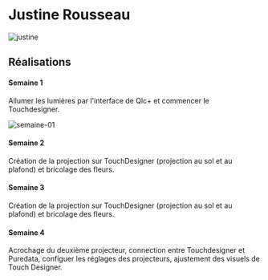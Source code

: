 # Justine Rousseau

![justine](https://github.com/user-attachments/assets/b39707ac-50b8-4c6e-839a-e41dfca9f91e)

 ## Réalisations

 <!-- Une image par semaine de la réalisation dont tu es le plus fier avec une légende -->
#### Semaine 1
Allumer les lumières par l'interface de Qlc+ et commencer le Touchdesigner.

![semaine-01](https://github.com/user-attachments/assets/bc130b6a-495e-4a11-b1ad-cd6857ac7b13)

#### Semaine 2

Création de la projection sur TouchDesigner (projection au sol et au plafond) et bricolage des fleurs.

#### Semaine 3

Création de la projection sur TouchDesigner (projection au sol et au plafond) et bricolage des fleurs.

#### Semaine 4

Acrochage du deuxième projecteur, connection entre Touchdesigner et Puredata, configuer les réglages des projecteurs, ajustement des visuels de Touch Designer.
